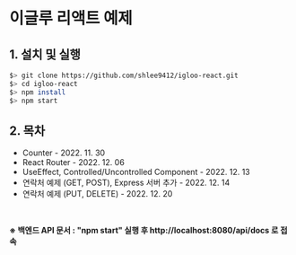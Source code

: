 # 이글루 리액트 예제
## 1. 설치 및 실행
```bash
$> git clone https://github.com/shlee9412/igloo-react.git
$> cd igloo-react
$> npm install
$> npm start
```

## 2. 목차
- Counter - 2022. 11. 30
- React Router - 2022. 12. 06
- UseEffect, Controlled/Uncontrolled Component - 2022. 12. 13
- 연락처 예제 (GET, POST), Express 서버 추가 - 2022. 12. 14
- 연락처 예제 (PUT, DELETE) - 2022. 12. 20
<br />

**※ 백엔드 API 문서 : "npm start" 실행 후 http://localhost:8080/api/docs 로 접속**
